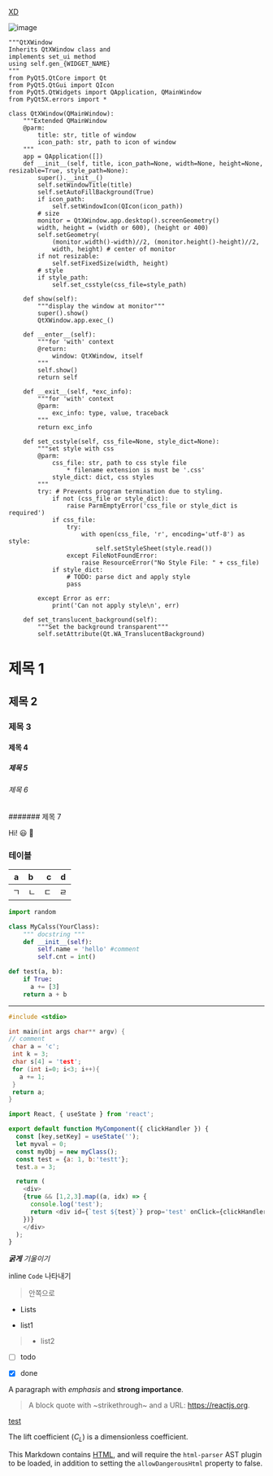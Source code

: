 [XD](https://xd.adobe.com/view/f1412248-d627-4c4e-a24c-0e05a08434df-a412/)

![image](https://user-images.githubusercontent.com/35912840/108470535-7616cd00-72cd-11eb-940f-fd494da2a3ba.png)


```
"""QtXWindow
Inherits QtXWindow class and
implements set_ui method
using self.gen_{WIDGET_NAME}
"""
from PyQt5.QtCore import Qt
from PyQt5.QtGui import QIcon
from PyQt5.QtWidgets import QApplication, QMainWindow
from PyQt5X.errors import *

class QtXWindow(QMainWindow):
    """Extended QMainWindow
    @parm:
        title: str, title of window
        icon_path: str, path to icon of window
    """
    app = QApplication([])
    def __init__(self, title, icon_path=None, width=None, height=None, resizable=True, style_path=None):
        super().__init__()
        self.setWindowTitle(title)
        self.setAutoFillBackground(True)
        if icon_path:
            self.setWindowIcon(QIcon(icon_path))
        # size
        monitor = QtXWindow.app.desktop().screenGeometry()
        width, height = (width or 600), (height or 400)
        self.setGeometry(
            (monitor.width()-width)//2, (monitor.height()-height)//2,
            width, height) # center of monitor
        if not resizable:
            self.setFixedSize(width, height)
        # style
        if style_path:
            self.set_csstyle(css_file=style_path)

    def show(self):
        """display the window at monitor"""
        super().show()
        QtXWindow.app.exec_()

    def __enter__(self):
        """for 'with' context
        @return:
            window: QtXWindow, itself
        """
        self.show()
        return self

    def __exit__(self, *exc_info):
        """for 'with' context
        @parm:
            exc_info: type, value, traceback
        """
        return exc_info

    def set_csstyle(self, css_file=None, style_dict=None):
        """set style with css
        @parm:
            css_file: str, path to css style file
                * filename extension is must be '.css'
            style_dict: dict, css styles
        """
        try: # Prevents program termination due to styling.
            if not (css_file or style_dict):
                raise ParmEmptyError('css_file or style_dict is required')
            if css_file:
                try:
                    with open(css_file, 'r', encoding='utf-8') as style:
                        self.setStyleSheet(style.read())
                except FileNotFoundError:
                    raise ResourceError("No Style File: " + css_file)
            if style_dict:
                # TODO: parse dict and apply style
                pass

        except Error as err:
            print('Can not apply style\n', err)

    def set_translucent_background(self):
        """Set the background transparent"""
        self.setAttribute(Qt.WA_TranslucentBackground)
```

# 제목 1

## 제목 2

### 제목 3

#### 제목 4

##### 제목 5

###### 제목 6

####### 제목 7

Hi! :smiley: :turtle:

### 테이블

| a | b  |  c |  d  |
| - | :- | -: | :-: |
| ㄱ| ㄴ | ㄷ | ㄹ  |


``` python
import random

class MyCalss(YourClass):
    """ docstring """
    def __init__(self):
        self.name = 'hello' #comment
        self.cnt = int()

def test(a, b):
    if True:
      a += [3]
    return a + b
```

---

``` c
#include <stdio>

int main(int args char** argv) {
// comment
 char a = 'c';
 int k = 3;
 char s[4] = 'test';
 for (int i=0; i<3; i++){
   a += 1;
 }
 return a;
}
```

``` js
import React, { useState } from 'react';

export default function MyComponent({ clickHandler }) {
  const [key,setKey] = useState('');
  let myval = 0;
  const myObj = new myClass();
  const test = {a: 1, b:'testt'};
  test.a = 3;

  return (
    <div>
    {true && [1,2,3].map((a, idx) => {
      console.log('test');
      return <div id={`test ${test}`} prop='test' onClick={clickHandler} >{a} hey</div>
    })}
    </div>
  );
}

```

***굵게***
*기울이기*

inline `Code` 나타내기

> 안쪽으로

* Lists
- list1
> * list2

- [ ] todo

- [x] done

A paragraph with *emphasis* and **strong importance**.


> A block quote with ~strikethrough~ and a URL: https://reactjs.org.

[test](https://google.com)

The lift coefficient ($C_L$) is a dimensionless coefficient.


This Markdown contains <a href="https://en.wikipedia.org/wiki/HTML">HTML</a>, and will require the <code>html-parser</code> AST plugin to be loaded, in addition to setting the <code class="prop">allowDangerousHtml</code> property to false.
